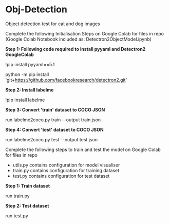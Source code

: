 # Obj-Detection
 Object detection test for cat and dog images

Complete the following Initialisation Steps on Google Colab for files in repo
(Google Colab Notebook included as: Detectron2ObjectModel.ipynb) 

**Step 1: Following code required to install pyyaml and Detectron2 GoogleColab**

!pip install pyyaml==5.1

python -m pip install 'git+https://github.com/facebookresearch/detectron2.git'

**Step 2: Install labelme**

!pip install labelme

**Step 3: Convert 'train' dataset to COCO JSON**

run labelme2coco.py train --output train.json

**Step 4: Convert 'test' dataset to COCO JSON**

run labelme2coco.py test --output test.json


Complete the following steps to train and test the model on Google Colab for files in repo
- utils.py contains configuration for model visualiser
- train.py contains configuration for training dataset
- test.py contains configuration for test dataset

**Step 1: Train dataset**

run train.py

**Step 2: Test dataset**

run test.py
